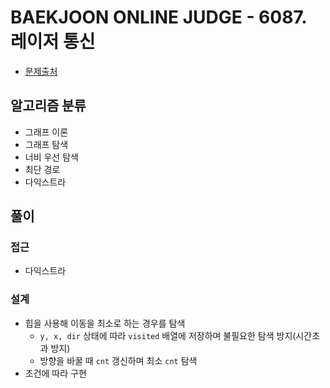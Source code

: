# BAEKJOON ONLINE JUDGE - 6087. 레이저 통신

- [문제출처](https://www.acmicpc.net/problem/11965 '6087. 레이저 통신')

## 알고리즘 분류

- 그래프 이론
- 그래프 탐색
- 너비 우선 탐색
- 최단 경로
- 다익스트라

## 풀이

### 접근

- 다익스트라

### 설계

- 힙을 사용해 이동을 최소로 하는 경우를 탐색
  - `y, x, dir` 상태에 따라 `visited` 배열에 저장하며 불필요한 탐색 방지(시간초과 방지)
  - 방향을 바꿀 때 `cnt` 갱신하며 최소 `cnt` 탐색
- 조건에 따라 구현
